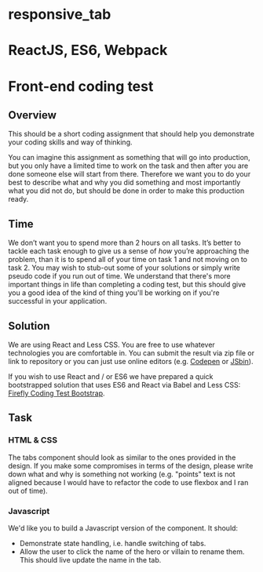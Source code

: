 # responsive_tab
# ReactJS, ES6, Webpack
# Front-end coding test

## Overview
This should be a short coding assignment that should help you demonstrate your coding skills and way of thinking.

You can imagine this assignment as something that will go into production, but you only have a limited time to work on the task and then after you are done someone else will start from there. Therefore we want you to do your best to describe what and why you did something and most importantly what you did not do, but should be done in order to make this production ready.

## Time
We don’t want you to spend more than 2 hours on all tasks. It’s better to tackle each task enough to give us a sense of  _how_ you’re approaching the problem, than it is to spend all of your time on task 1 and not moving on to task 2. You may wish to stub-out some of your solutions or simply write pseudo code if you run out of time. We understand that there's more important things in life than completing a coding test, but this should give you a good idea of the kind of thing you'll be working on if you're successful in your application.

## Solution
We are using React and Less CSS. You are free to use whatever technologies you are comfortable in.
You can submit the result via zip file or link to repository or you can just use online editors (e.g. [Codepen](https://codepen.io/) or [JSbin](http://jsbin.com/)).

If you wish to use React and / or ES6 we have prepared a quick bootstrapped solution that uses ES6 and React via Babel and Less CSS: [Firefly Coding Test Bootstrap](https://codepen.io/damir-firefly/pen/PmNGow).

## Task

### HTML & CSS
The tabs component should look as similar to the ones provided in the design. If you make some compromises in terms of the design, please write down what and why is something not working (e.g. "points" text is not aligned because I would have to refactor the code to use flexbox and I ran out of time).

### Javascript
We'd like you to build a Javascript version of the component. It should:

* Demonstrate state handling, i.e. handle switching of tabs.
* Allow the user to click the name of the hero or villain to rename them. This should live update the name in the tab.
